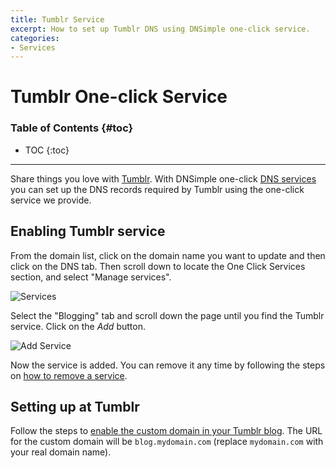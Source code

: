 ```yaml
---
title: Tumblr Service
excerpt: How to set up Tumblr DNS using DNSimple one-click service.
categories:
- Services
---
```


# Tumblr One-click Service

### Table of Contents {#toc}

* TOC
{:toc}

---

Share things you love with [Tumblr](https://www.tumblr.com/). With DNSimple one-click [DNS services](/categories/services/) you can set up the DNS records required by Tumblr using the one-click service we provide.


## Enabling Tumblr service

From the domain list, click on the domain name you want to update and then click on the DNS tab. Then scroll down to locate the One Click Services section, and select "Manage services".

![Services](/files/services-dns-page-add.png)

Select the "Blogging" tab and scroll down the page until you find the Tumblr service. Click on the *Add* button.

![Add Service](/files/services-tumblr.png)

Now the service is added. You can remove it any time by following the steps on [how to remove a service](/articles/services/#removing-services).


## Setting up at Tumblr

Follow the steps to [enable the custom domain in your Tumblr blog](https://tumblr.zendesk.com/hc/en-us/articles/231256548-Custom-domains). The URL for the custom domain will be `blog.mydomain.com` (replace `mydomain.com` with your real domain name).
